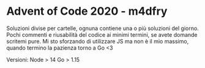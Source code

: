 # Advent of Code 2020 - m4dfry

Soluzioni divise per cartelle, ognuna contiene una o più soluzioni del giorno.
Pochi commenti e riusabilità del codice ai minimi termini, se avete domande scritemi pure.
Mi sto sforzando di utilizzare JS ma non è il mio massimo, quando termino la pazienza torno a Go <3

Versioni:
Node > 14
Go > 1.15